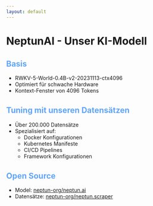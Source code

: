 ```yaml
---
layout: default
---
```


# NeptunAI - Unser KI-Modell

## Basis

- RWKV-5-World-0.4B-v2-20231113-ctx4096
- Optimiert für schwache Hardware
- Kontext-Fenster von 4096 Tokens

## Tuning mit unseren Datensätzen

- Über 200.000 Datensätze
- Spezialisiert auf:
  - Docker Konfigurationen
  - Kubernetes Manifeste
  - CI/CD Pipelines
  - Framework Konfigurationen

## Open Source

- Model: [neptun-org/neptun.ai](https://huggingface.co/neptun-org/neptun.ai)
- Datensätze: [neptun-org/neptun.scraper](https://huggingface.co/datasets/neptun-org/neptun.scraper)

<style>
h2 {
  margin-top: 2rem;
  color: #60a5fa;
}
</style>